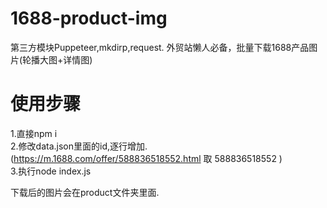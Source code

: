 # 1688-product-img

第三方模块Puppeteer,mkdirp,request.
外贸站懒人必备，批量下载1688产品图片(轮播大图+详情图)

# 使用步骤
1.直接npm i</br>
2.修改data.json里面的id,逐行增加.(https://m.1688.com/offer/588836518552.html 取 588836518552 )<br/>
3.执行node index.js

下载后的图片会在product文件夹里面.
